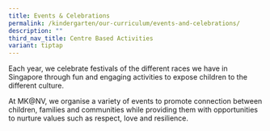 ```yaml
---
title: Events & Celebrations
permalink: /kindergarten/our-curriculum/events-and-celebrations/
description: ""
third_nav_title: Centre Based Activities
variant: tiptap
---
```

<p>Each year, we celebrate festivals of the different races we have in Singapore
through fun and engaging activities to expose children to the different
culture.</p>
<p>At MK@NV, we organise a variety of events to promote connection between
children, families and communities while providing them with opportunities
to nurture values such as respect, love and resilience.</p>
<p></p>